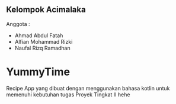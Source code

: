 ## Kelompok Acimalaka
Anggota :
- Ahmad Abdul Fatah
- Alfian Mohammad Rizki
- Naufal Rizq Ramadhan

# YummyTime
Recipe App yang dibuat dengan menggunakan bahasa kotlin untuk memenuhi kebutuhan tugas Proyek Tingkat II hehe

